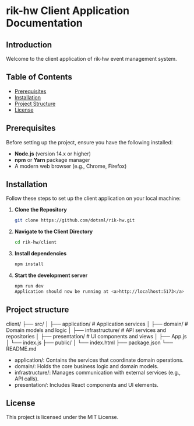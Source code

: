 # rik-hw Client Application Documentation

## Introduction

Welcome to the client application of rik-hw event management system.

## Table of Contents

- [Prerequisites](#prerequisites)
- [Installation](#installation)
- [Project Structure](#project-structure)
- [License](#license)

## Prerequisites

Before setting up the project, ensure you have the following installed:

- **Node.js** (version 14.x or higher)
- **npm** or **Yarn** package manager
- A modern web browser (e.g., Chrome, Firefox)

## Installation

Follow these steps to set up the client application on your local machine:

1. **Clone the Repository**

   ```bash
   git clone https://github.com/dotsml/rik-hw.git

   ```

2. **Navigate to the Client Directory**

   ```bash
   cd rik-hw/client

   ```

3. **Install dependencies**

   ```bash
   npm install

   ```

4. **Start the development server**
   ```bash
   npm run dev
   Application should now be running at <a>http://localhost:5173</a>

## Project structure

client/
├── src/
│ ├── application/ # Application services
│ ├── domain/ # Domain models and logic
│ ├── infrastructure/ # API services and repositories
│ ├── presentation/ # UI components and views
│ ├── App.js
│ └── index.js
├── public/
│ └── index.html
├── package.json
└── README.md

- application/: Contains the services that coordinate domain operations.
- domain/: Holds the core business logic and domain models.
- infrastructure/: Manages communication with external services (e.g., API calls).
- presentation/: Includes React components and UI elements.

## License

This project is licensed under the MIT License.
